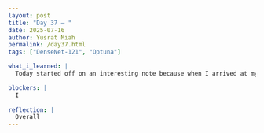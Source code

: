 ```yaml
---
layout: post
title: "Day 37 – "
date: 2025-07-16
author: Yusrat Miah
permalink: /day37.html
tags: ["DenseNet-121", "Optuna"]

what_i_learned: |
  Today started off on an interesting note because when I arrived at my workstation, I noticed that my computer was shut off. This took me aback since my computer has been on for 6+ days because of Optuna running for a while (30 trials, each with 60 epochs). I suppose that the power was turned off in the building since I updated my computer system settings to "never" turn off. By encountering this setback, I learned that I can use SQLite to restore the Optuna run where it was paused and continue the process. Since I did not have this already set up, I had to scrap the Optuna run for now, but I did complete two additional runs on my original codebase with the Optuna-suggested hyperparameters and got high accuracies. Additionally, I looked more into the DenseNet-121 architecture and read more papers on it to correctly convey its architecture in the literature paper. I also contributed to the literature paper by clarifying some suggestions brought up by my peers and by adding some information about DenseNet to the paper.

blockers: |
  I 
  
reflection: |
  Overall
---
```

